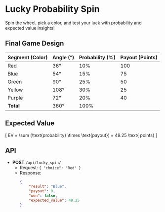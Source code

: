 #  Lucky Probability Spin

Spin the wheel, pick a color, and test your luck with probability and expected value insights!

## Final Game Design

| Segment (Color) | Angle (°) | Probability (%) | Payout (Points) |
|------------------|------------|-------------------|---------------------|
| Red              | 36°        | 10%               | 100                 |
| Blue             | 54°        | 15%               | 75                  |
| Green            | 90°        | 25%               | 50                  |
| Yellow           | 108°       | 30%               | 25                  |
| Purple           | 72°        | 20%               | 40                  |
| **Total**        | 360°       | 100%              |                     |

## Expected Value
\[
EV = \sum (\text{probability} \times \text{payout}) = 49.25 \text{ points}
\]

## API
- **POST** `/api/lucky_spin/`
  - Request: `{ "choice": "Red" }`
  - Response:
    ```json
    {
        "result": "Blue",
        "payout": 0,
        "won": false,
        "expected_value": 49.25
    }
    ```
